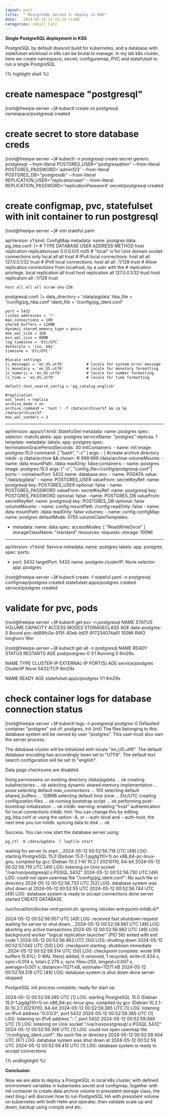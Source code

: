 ```yaml
---
layout: post
title:  " PostgreSQL Series 3: Deploy in K8S"
date:   2024-05-10 11:15:29 +1100
categories: jekyll Cat2
---
```


<b> Single PostgreSQL deployment in K8S</b>

PostgreSQL by default doesnot build for kubernetes, and a database with statefulset workload in k8s can be brutal to manage. In my lab k8s cluster, here we create namespace, secret, configuremap, PVC and statefulset to run a single PostgreSQL  

{% highlight shell %}
# create namespace "postgresql"
[root@freeipa-server ~]# kubectl create ns postgresql
namespace/postgresql created

# create secret to store database creds
[root@freeipa-server ~]# kubectl -n postgresql create secret generic postgresql --from-literal POSTGRES_USER="postgresadmin" --from-literal POSTGRES_PASSWORD='admin123' --from-literal POSTGRES_DB="postgresdb" --from-literal REPLICATION_USER="replicationuser" --from-literal REPLICATION_PASSWORD='replicationPassword'
secret/postgresql created

# create configmap, pvc, statefulset with init container to run postgresql
[root@freeipa-server ~]# vim stateful.yaml

apiVersion: v1
kind: ConfigMap
metadata:
  name: postgres
data: 
  pg_hba.conf: |+
    # TYPE  DATABASE        USER            ADDRESS                 METHOD
    host     replication     replicationuser         0.0.0.0/0        md5
    # "local" is for Unix domain socket connections only
    local   all             all                                     trust
    # IPv4 local connections:
    host    all             all             127.0.0.1/32            trust
    # IPv6 local connections:
    host    all             all             ::1/128                 trust
    # Allow replication connections from localhost, by a user with the
    # replication privilege.
    local   replication     all                                     trust
    host    replication     all             127.0.0.1/32            trust
    host    replication     all             ::1/128                 trust

    host all all all scram-sha-256
  postgresql.conf: |+
    data_directory = '/data/pgdata'
    hba_file = '/config/pg_hba.conf'
    ident_file = '/config/pg_ident.conf'

    port = 5432
    listen_addresses = '*'
    max_connections = 100
    shared_buffers = 128MB
    dynamic_shared_memory_type = posix
    max_wal_size = 1GB
    min_wal_size = 80MB
    log_timezone = 'Etc/UTC'
    datestyle = 'iso, mdy'
    timezone = 'Etc/UTC'

    #locale settings
    lc_messages = 'en_US.utf8'			# locale for system error message
    lc_monetary = 'en_US.utf8'			# locale for monetary formatting
    lc_numeric = 'en_US.utf8'			# locale for number formatting
    lc_time = 'en_US.utf8'				# locale for time formatting

    default_text_search_config = 'pg_catalog.english'

    #replication
    wal_level = replica
    archive_mode = on
    archive_command = 'test ! -f /data/archive/%f && cp %p /data/archive/%f'
    max_wal_senders = 3
---
apiVersion: apps/v1
kind: StatefulSet
metadata:
  name: postgres
spec:
  selector:
    matchLabels:
      app: postgres
  serviceName: "postgres"
  replicas: 1
  template:
    metadata:
      labels:
        app: postgres
    spec:
      terminationGracePeriodSeconds: 30
      initContainers:
      - name: init
        image: postgres:15.0
        command: [ "bash", "-c" ]
        args:
        - |
          #create archive directory
          mkdir -p /data/archive && chown -R 999:999 /data/archive
        volumeMounts:
        - name: data
          mountPath: /data
          readOnly: false
      containers:
      - name: postgres
        image: postgres:15.0
        args: ["-c", "config_file=/config/postgresql.conf"]
        ports:
        - containerPort: 5432
          name: database
        env:
        - name: PGDATA
          value: "/data/pgdata"
        - name: POSTGRES_USER
          valueFrom:
            secretKeyRef:
              name: postgresql
              key: POSTGRES_USER
              optional: false
        - name: POSTGRES_PASSWORD
          valueFrom:
            secretKeyRef:
              name: postgresql
              key: POSTGRES_PASSWORD
              optional: false
        - name: POSTGRES_DB
          valueFrom:
            secretKeyRef:
              name: postgresql
              key: POSTGRES_DB
              optional: false
        volumeMounts:
        - name: config
          mountPath: /config
          readOnly: false
        - name: data
          mountPath: /data
          readOnly: false
      volumes:
      - name: config
        configMap:
          name: postgres
          defaultMode: 0755
  volumeClaimTemplates:
  - metadata:
      name: data
    spec:
      accessModes: [ "ReadWriteOnce" ]
      storageClassName: "standard"
      resources:
        requests:
          storage: 100Mi
---
apiVersion: v1
kind: Service
metadata:
  name: postgres
  labels:
    app: postgres
spec:
  ports:
  - port: 5432
    targetPort: 5432
    name: postgres
  clusterIP: None
  selector:
    app: postgres

[root@freeipa-server ~]# kubectl create -f stateful.yaml -n postgresql 
configmap/postgres created
statefulset.apps/postgres created
service/postgres created

# validate for pvc, pods
[root@freeipa-server ~]# kubectl get pvc -n postgresql 
NAME              STATUS   VOLUME                                     CAPACITY   ACCESS MODES   STORAGECLASS   AGE
data-postgres-0   Bound    pvc-dd89fc0a-915f-40eb-b61f-917234074a61   100Mi      RWO            longhorn       19m

[root@freeipa-server ~]# kubectl get all -n postgresql 
NAME             READY   STATUS    RESTARTS   AGE
pod/postgres-0   1/1     Running   0          6m29s

NAME               TYPE        CLUSTER-IP   EXTERNAL-IP   PORT(S)    AGE
service/postgres   ClusterIP   None         <none>        5432/TCP   6m29s

NAME                        READY   AGE
statefulset.apps/postgres   1/1     6m29s

# check container logs for database connection status
[root@freeipa-server ~]# kubectl logs -n postgresql postgres-0 
Defaulted container "postgres" out of: postgres, init (init)
The files belonging to this database system will be owned by user "postgres".
This user must also own the server process.

The database cluster will be initialized with locale "en_US.utf8".
The default database encoding has accordingly been set to "UTF8".
The default text search configuration will be set to "english".

Data page checksums are disabled.

fixing permissions on existing directory /data/pgdata ... ok
creating subdirectories ... ok
selecting dynamic shared memory implementation ... posix
selecting default max_connections ... 100
selecting default shared_buffers ... 128MB
selecting default time zone ... Etc/UTC
creating configuration files ... ok
running bootstrap script ... ok
performing post-bootstrap initialization ... ok
initdb: warning: enabling "trust" authentication for local connections
initdb: hint: You can change this by editing pg_hba.conf or using the option -A, or --auth-local and --auth-host, the next time you run initdb.
syncing data to disk ... ok


Success. You can now start the database server using:

    pg_ctl -D /data/pgdata -l logfile start

waiting for server to start....2024-05-12 00:52:56.718 UTC [49] LOG:  starting PostgreSQL 15.0 (Debian 15.0-1.pgdg110+1) on x86_64-pc-linux-gnu, compiled by gcc (Debian 10.2.1-6) 10.2.1 20210110, 64-bit
2024-05-12 00:52:56.719 UTC [49] LOG:  listening on Unix socket "/var/run/postgresql/.s.PGSQL.5432"
2024-05-12 00:52:56.730 UTC [49] LOG:  could not open usermap file "/config/pg_ident.conf": No such file or directory
2024-05-12 00:52:56.733 UTC [52] LOG:  database system was shut down at 2024-05-12 00:52:55 UTC
2024-05-12 00:52:56.744 UTC [49] LOG:  database system is ready to accept connections
 done
server started
CREATE DATABASE


/usr/local/bin/docker-entrypoint.sh: ignoring /docker-entrypoint-initdb.d/*

2024-05-12 00:52:56.957 UTC [49] LOG:  received fast shutdown request
waiting for server to shut down....2024-05-12 00:52:56.961 UTC [49] LOG:  aborting any active transactions
2024-05-12 00:52:56.962 UTC [49] LOG:  background worker "logical replication launcher" (PID 56) exited with exit code 1
2024-05-12 00:52:56.963 UTC [50] LOG:  shutting down
2024-05-12 00:52:57.042 UTC [50] LOG:  checkpoint starting: shutdown immediate
..2024-05-12 00:52:59.314 UTC [50] LOG:  checkpoint complete: wrote 918 buffers (5.6%); 0 WAL file(s) added, 0 removed, 1 recycled; write=0.434 s, sync=0.014 s, total=2.279 s; sync files=250, longest=0.007 s, average=0.001 s; distance=11271 kB, estimate=11271 kB
2024-05-12 00:52:59.318 UTC [49] LOG:  database system is shut down
 done
server stopped

PostgreSQL init process complete; ready for start up.

2024-05-12 00:52:59.385 UTC [1] LOG:  starting PostgreSQL 15.0 (Debian 15.0-1.pgdg110+1) on x86_64-pc-linux-gnu, compiled by gcc (Debian 10.2.1-6) 10.2.1 20210110, 64-bit
2024-05-12 00:52:59.385 UTC [1] LOG:  listening on IPv4 address "0.0.0.0", port 5432
2024-05-12 00:52:59.385 UTC [1] LOG:  listening on IPv6 address "::", port 5432
2024-05-12 00:52:59.389 UTC [1] LOG:  listening on Unix socket "/var/run/postgresql/.s.PGSQL.5432"
2024-05-12 00:52:59.398 UTC [1] LOG:  could not open usermap file "/config/pg_ident.conf": No such file or directory
2024-05-12 00:52:59.404 UTC [67] LOG:  database system was shut down at 2024-05-12 00:52:59 UTC
2024-05-12 00:52:59.415 UTC [1] LOG:  database system is ready to accept connections

{% endhighlight %}

<b> Conclusion</b>

Now we are able to deploy a PostgreSQL in local k8s cluster, with defined environment variables in kubernetes secret and configmap, together with init container to create data archive volume in presistent storage class, the next blog I will discover how to run PostgreSQL HA with presistent volume on kubernetes with both Helm and operater, then validate scale up and down, backup using cronjob and etc.



